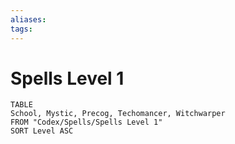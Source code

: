 ```yaml
---
aliases: 
tags: 
---
```


# Spells Level 1

``` dataview
TABLE
School, Mystic, Precog, Techomancer, Witchwarper
FROM "Codex/Spells/Spells Level 1"
SORT Level ASC
```